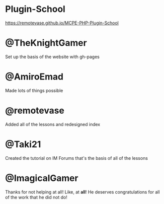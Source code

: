 # Plugin-School
https://remotevase.github.io/MCPE-PHP-Plugin-School

# @TheKnightGamer
Set up the basis of the website with gh-pages

# @AmiroEmad
Made lots of things possible

# @remotevase
Added all of the lessons and redesigned index

# @Taki21
Created the tutorial on IM Forums that's the basis of all of the lessons

# @ImagicalGamer
Thanks for not helping at all! Like, at **all**! He deserves congratulations for all of the work that he did not do!
